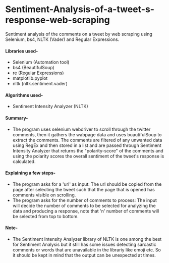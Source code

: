 # Sentiment-Analysis-of-a-tweet-s-response-web-scraping
Sentiment analysis of the comments on a tweet by web scraping using Selenium, bs4, NLTK (Vader) and Regular Expressions.

#### Libraries used-
 - Selenium (Automation tool)
 - bs4 (BeautifulSoup)
 - re (Regular Expressions)
 - matplotlib.pyplot
 - nltk (nltk.sentiment.vader)

#### Algorithms used-
 - Sentiment Intensity Analyzer (NLTK)
 
#### Summary-
 - The program uses selenium webdriver to scroll through the twitter comments, then it gathers the wabpage data and uses buautifulSoup to
   extract the comments. The comments are filtered of any unwanted data using RegEx and then stored in a list and are passed through 
   Sentiment Intensity Analyzer that returns the "polarity-score" of the comments and using the polarity scores the overall sentiment of 
   the tweet's response is calculated.
   
#### Explaining a few steps-
 - The program asks for a 'url' as input: The url should be copied from the page after selecting the tweet such that the page that is 
       opened has comments visible on scrolling.
 - The program asks for the number of comments to process: The input will decide the number of comments to be selected for analyzing
       the data and producing a response, note that 'n' number of comments will be selected from top to bottom.
       
#### Note-
 - The Sentiment Intensity Analyzer library of NLTK is one among the best for Sentiment Analysis but it still has some issues detecting
   sarcastic comments or words that are unavailable in the librariy like emoji etc. So it should be kept in mind that the output can be
   unexpected at times.
